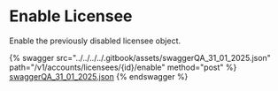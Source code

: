# Enable Licensee

Enable the previously disabled licensee object.

{% swagger src="../../../../.gitbook/assets/swaggerQA_31_01_2025.json" path="/v1/accounts/licensees/{id}/enable" method="post" %}
[swaggerQA_31_01_2025.json](../../../../.gitbook/assets/swaggerQA_31_01_2025.json)
{% endswagger %}
